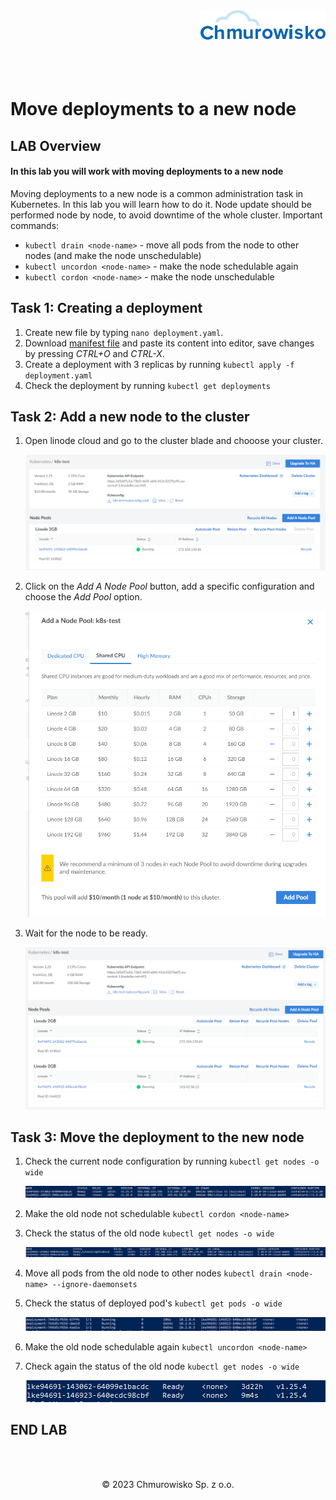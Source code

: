 <img src="../../../img/logo.png" alt="Chmurowisko logo" width="200" align="right">
<br><br>
<br><br>
<br><br>

# Move deployments to a new node

## LAB Overview

#### In this lab you will work with moving deployments to a new node

Moving deployments to a new node is a common administration task in Kubernetes. In this lab you will learn how to do it.
Node update should be performed node by node, to avoid downtime of the whole cluster.
Important commands:
* `kubectl drain <node-name>` - move all pods from the node to other nodes (and make the node unschedulable)
* `kubectl uncordon <node-name>` - make the node schedulable again
* `kubectl cordon <node-name>` - make the node unschedulable

## Task 1: Creating a deployment
1. Create new file by typing `nano deployment.yaml`.
1. Download [manifest file](./files/deployment.yaml) and paste its content into editor, save changes by pressing *CTRL+O* and *CTRL-X*.
1. Create a deployment with 3 replicas by running `kubectl apply -f deployment.yaml`
1. Check the deployment by running `kubectl get deployments`

## Task 2: Add a new node to the cluster
1. Open linode cloud and go to the cluster blade and chooose your cluster.
    
    ![img](./img/01.png)

1. Click on the *Add A Node Pool* button, add a specific configuration and choose the *Add Pool* option.
    
    ![img](./img/02.png)

1. Wait for the node to be ready.
    
    ![img](./img/03.png)


## Task 3: Move the deployment to the new node
1. Check the current node configuration by running `kubectl get nodes -o wide`
    
    ![img](./img/04.png)

1. Make the old node not schedulable `kubectl cordon <node-name>`

1. Check the status of the old node `kubectl get nodes -o wide`
    
    ![img](./img/05.png)

1. Move all pods from the old node to other nodes `kubectl drain <node-name> --ignore-daemonsets`
    
1. Check the status of deployed pod's `kubectl get pods -o wide`
    
    ![img](./img/06.png)

1. Make the old node schedulable again `kubectl uncordon <node-name>`

1. Check again the status of the old node `kubectl get nodes -o wide`
    
    ![img](./img/07.png)

## END LAB

<br><br>

<center><p>&copy; 2023 Chmurowisko Sp. z o.o.<p></center>
